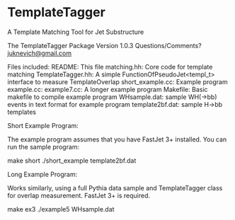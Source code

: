 # TemplateTagger
A Template Matching Tool for Jet Substructure

The TemplateTagger Package
Version 1.0.3 
Questions/Comments?  juknevich@gmail.com


Files included:
   README:  This file
   matching.hh:  Core code for template matching
   TemplateTagger.hh:  A simple FunctionOfPseudoJet<templ_t> interface to measure TemplateOverlap
   short_example.cc:  Example program
   example.cc:
   example7.cc:  A longer example program
   Makefile:  Basic makefile to compile example program
   WHsample.dat:  sample WH(->bb) events in text format for example program
   template2bf.dat: sample H->bb templates 

Short Example Program:

   The example program assumes that you have FastJet 3+ installed.
   You can run the sample program:

   make short
   ./short_example template2bf.dat

Long Example Program:

   Works similarly, using a full Pythia data sample and TemplateTagger
   class for overlap measurement.  FastJet 3+ is required.

   make ex3
   ./example5 WHsample.dat 
